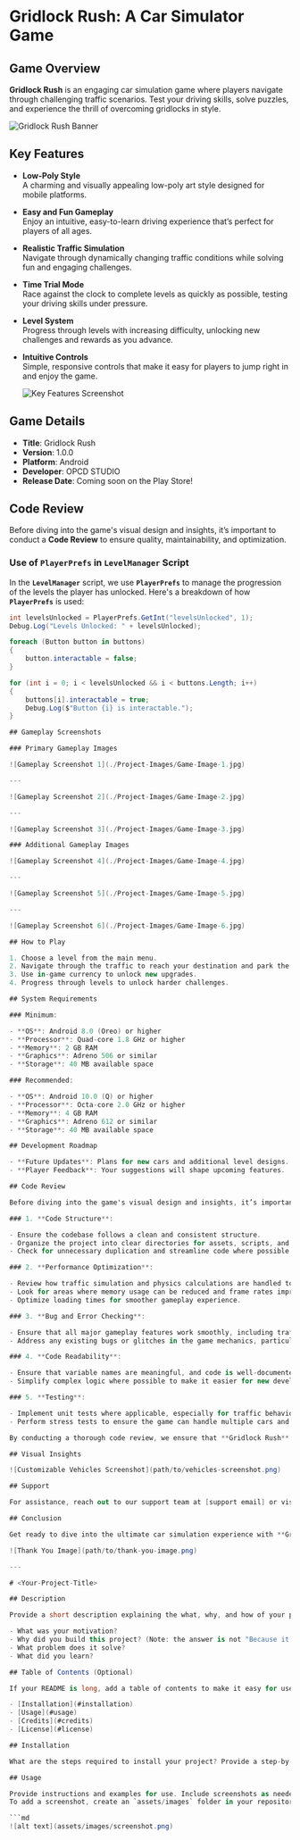 # Gridlock Rush: A Car Simulator Game

## Game Overview

**Gridlock Rush** is an engaging car simulation game where players navigate through challenging traffic scenarios. Test your driving skills, solve puzzles, and experience the thrill of overcoming gridlocks in style.

![Gridlock Rush Banner](./Project-Images/Symbol_3.jpg)

## Key Features

- **Low-Poly Style**  
  A charming and visually appealing low-poly art style designed for mobile platforms.

- **Easy and Fun Gameplay**  
  Enjoy an intuitive, easy-to-learn driving experience that’s perfect for players of all ages.

- **Realistic Traffic Simulation**  
  Navigate through dynamically changing traffic conditions while solving fun and engaging challenges.

- **Time Trial Mode**  
  Race against the clock to complete levels as quickly as possible, testing your driving skills under pressure.

- **Level System**  
  Progress through levels with increasing difficulty, unlocking new challenges and rewards as you advance.

- **Intuitive Controls**  
   Simple, responsive controls that make it easy for players to jump right in and enjoy the game.

  ![Key Features Screenshot](path/to/features-screenshot.png)

## Game Details

- **Title**: Gridlock Rush
- **Version**: 1.0.0
- **Platform**: Android
- **Developer**: OPCD STUDIO
- **Release Date**: Coming soon on the Play Store!

## Code Review

Before diving into the game's visual design and insights, it’s important to conduct a **Code Review** to ensure quality, maintainability, and optimization.

### Use of `PlayerPrefs` in `LevelManager` Script

In the **`LevelManager`** script, we use **`PlayerPrefs`** to manage the progression of the levels the player has unlocked. Here's a breakdown of how **`PlayerPrefs`** is used:

````csharp
int levelsUnlocked = PlayerPrefs.GetInt("levelsUnlocked", 1);
Debug.Log("Levels Unlocked: " + levelsUnlocked);

foreach (Button button in buttons)
{
    button.interactable = false;
}

for (int i = 0; i < levelsUnlocked && i < buttons.Length; i++)
{
    buttons[i].interactable = true;
    Debug.Log($"Button {i} is interactable.");
}

## Gameplay Screenshots

### Primary Gameplay Images

![Gameplay Screenshot 1](./Project-Images/Game-Image-1.jpg)

---

![Gameplay Screenshot 2](./Project-Images/Game-Image-2.jpg)

---

![Gameplay Screenshot 3](./Project-Images/Game-Image-3.jpg)

### Additional Gameplay Images

![Gameplay Screenshot 4](./Project-Images/Game-Image-4.jpg)

---

![Gameplay Screenshot 5](./Project-Images/Game-Image-5.jpg)

---

![Gameplay Screenshot 6](./Project-Images/Game-Image-6.jpg)

## How to Play

1. Choose a level from the main menu.
2. Navigate through the traffic to reach your destination and park the car correctly.
3. Use in-game currency to unlock new upgrades.
4. Progress through levels to unlock harder challenges.

## System Requirements

### Minimum:

- **OS**: Android 8.0 (Oreo) or higher
- **Processor**: Quad-core 1.8 GHz or higher
- **Memory**: 2 GB RAM
- **Graphics**: Adreno 506 or similar
- **Storage**: 40 MB available space

### Recommended:

- **OS**: Android 10.0 (Q) or higher
- **Processor**: Octa-core 2.0 GHz or higher
- **Memory**: 4 GB RAM
- **Graphics**: Adreno 612 or similar
- **Storage**: 40 MB available space

## Development Roadmap

- **Future Updates**: Plans for new cars and additional level designs.
- **Player Feedback**: Your suggestions will shape upcoming features.

## Code Review

Before diving into the game's visual design and insights, it’s important to conduct a **Code Review** to ensure quality, maintainability, and optimization.

### 1. **Code Structure**:

- Ensure the codebase follows a clean and consistent structure.
- Organize the project into clear directories for assets, scripts, and resources.
- Check for unnecessary duplication and streamline code where possible.

### 2. **Performance Optimization**:

- Review how traffic simulation and physics calculations are handled to optimize performance, especially for mobile devices.
- Look for areas where memory usage can be reduced and frame rates improved, especially during intense traffic scenarios.
- Optimize loading times for smoother gameplay experience.

### 3. **Bug and Error Checking**:

- Ensure that all major gameplay features work smoothly, including traffic AI, car physics, and user interactions.
- Address any existing bugs or glitches in the game mechanics, particularly in time-sensitive challenges or parking sequences.

### 4. **Code Readability**:

- Ensure that variable names are meaningful, and code is well-documented for future developers.
- Simplify complex logic where possible to make it easier for new developers to understand and contribute.

### 5. **Testing**:

- Implement unit tests where applicable, especially for traffic behavior and car controls.
- Perform stress tests to ensure the game can handle multiple cars and dynamic traffic scenarios without performance degradation.

By conducting a thorough code review, we ensure that **Gridlock Rush** remains performant, bug-free, and ready for future development.

## Visual Insights

![Customizable Vehicles Screenshot](path/to/vehicles-screenshot.png)

## Support

For assistance, reach out to our support team at [support email] or visit our [website link].

## Conclusion

Get ready to dive into the ultimate car simulation experience with **Gridlock Rush**. Master traffic puzzles, showcase your driving skills, and enjoy endless hours of fun!

![Thank You Image](path/to/thank-you-image.png)

---

# <Your-Project-Title>

## Description

Provide a short description explaining the what, why, and how of your project. Use the following questions as a guide:

- What was your motivation?
- Why did you build this project? (Note: the answer is not "Because it was a homework assignment.")
- What problem does it solve?
- What did you learn?

## Table of Contents (Optional)

If your README is long, add a table of contents to make it easy for users to find what they need.

- [Installation](#installation)
- [Usage](#usage)
- [Credits](#credits)
- [License](#license)

## Installation

What are the steps required to install your project? Provide a step-by-step description of how to get the development environment running.

## Usage

Provide instructions and examples for use. Include screenshots as needed.
To add a screenshot, create an `assets/images` folder in your repository and upload your screenshot to it. Then, using the relative filepath, add it to your README using the following syntax:

```md
![alt text](assets/images/screenshot.png)
````
